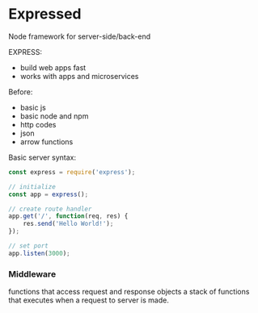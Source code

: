 # Expressed

Node framework for server-side/back-end

EXPRESS:
 - build web apps fast
 - works with apps and microservices

Before:
- basic js
- basic node and npm
- http codes
- json
- arrow functions

Basic server syntax:

```javascript
const express = require('express');

// initialize
const app = express();

// create route handler
app.get('/', function(req, res) {
    res.send('Hello World!');
});

// set port
app.listen(3000);
```

### Middleware

functions that access request and response objects
a stack of functions that executes when a request to server is made.
